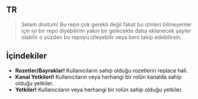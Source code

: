 ## TR
> Selam dostum! Bu repo çok gerekli değil fakat bu izinleri bilmeyenler için iyi bir repo diyebilirim yakın bir gelecekte daha eklenecek şeyler olabilir o yüzden bu repoyu izleyebilir veya beni takip edebilirsin.

## İçindekiler

 - **Rozetler/Bayraklar!** Kullanıcıların sahip olduğu rozetlerin replace hali.
 - **Kanal Yetkileri!** Kullanıcıların veya herhangi bir rolün kanalda sahip olduğu yetkiler.
 - **Yetkiler!** Kullanıcıların veya herhangi bir rolün sahip olduğu yetkiler.
